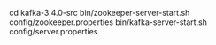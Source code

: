 cd kafka-3.4.0-src
bin/zookeeper-server-start.sh config/zookeeper.properties
bin/kafka-server-start.sh config/server.properties
